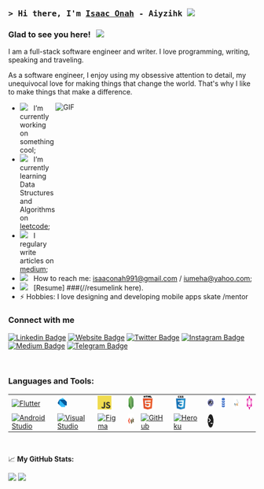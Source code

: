 ### <samp>&gt; Hi there, I'm <a href="#" target="_blank">Isaac Onah</a> - Aiyzihk <img src="https://media.giphy.com/media/hvRJCLFzcasrR4ia7z/giphy.gif" width="25"> </samp>

### Glad to see you here! &nbsp; ![](https://visitor-badge.glitch.me/badge?page_id=Gapur.Gapur)

I am a full-stack software engineer and writer. I love programming, writing, speaking and traveling.

As a software engineer, I enjoy using my obsessive attention to detail, my unequivocal love for making things that change the world. That's why I like to make things that make a difference.

<img align="right" alt="GIF" src="https://github.com/Gapur/Gapur/blob/main/assets/coding.gif?raw=true" width="408" height="318" />
  
- <img src="https://github.com/Gapur/Gapur/blob/main/assets/developer.gif?raw=true" width="21" />&nbsp;&nbsp; I’m currently working on something cool;
- <img src="https://github.com/Gapur/Gapur/blob/main/assets/lightning.gif?raw=true" width="21" />&nbsp;&nbsp; I’m currently learning Data Structures and Algorithms on [leetcode](https://leetcode.com/GKassym);
- <img src="https://github.com/Gapur/Gapur/blob/main/assets/laptop.gif?raw=true" width="21" />&nbsp;&nbsp; I regulary write articles on [medium](https://gapur-kassym.medium.com);
- <img src="https://github.com/Gapur/Gapur/blob/main/assets/letterbox.gif?raw=true" width="21" />&nbsp;&nbsp; How to reach me: isaaconah991@gmail.com / iumeha@yahoo.com;
- <img src="https://github.com/Gapur/Gapur/blob/main/assets/doc.gif?raw=true" width="21" />&nbsp;&nbsp; [Resume]
###(//resumelink here).
- ⚡ Hobbies: I love designing and developing mobile apps skate /mentor

### Connect with me

[![Linkedin Badge](https://img.shields.io/badge/-LinkedIn-0e76a8?style=flat-square&logo=Linkedin&logoColor=white)](https://linkedin.com/in/isaac_onah)
[![Website Badge](https://img.shields.io/badge/Website-3b5998?style=flat-square&logo=google-chrome&logoColor=white)]()
[![Twitter Badge](https://img.shields.io/badge/-Twitter-00acee?style=flat-square&logo=Twitter&logoColor=white)](https://twitter.com/aiyziq)
[![Instagram Badge](https://img.shields.io/badge/-Instagram-e4405f?style=flat-square&logo=Instagram&logoColor=white)](https://instagram.com/aiyzihk/)
[![Medium Badge](https://img.shields.io/badge/medium-%2312100E.svg?&style=for-square&logo=medium&logoColor=white)](	https://medium.com/@isaaconah991
)
[![Telegram Badge](https://img.shields.io/badge/-Telegram-0088cc?style=flat-square&logo=Telegram&logoColor=white)](https://t.me/aiyzihk)

<br />

### Languages and Tools:

<table>
    <tbody>
        <tr>
            <td><a href="#"><img alt="Flutter" title="Flutter" height="28px"
                            src="https://img.icons8.com/color/48/000000/flutter.png" /></a>
                </td>
            <td><a href="#"><img alt="Dart" width="20px" title="Dart" src="https://raw.githubusercontent.com/github/explore/e94815998e4e0713912fed477a1f346ec04c3da2/topics/dart/dart.png" /></a>
            </td>
            <td><a href="#"><img alt="JavaScript" title="JavaScript" height="28px"
                        src="https://raw.githubusercontent.com/github/explore/80688e429a7d4ef2fca1e82350fe8e3517d3494d/topics/javascript/javascript.png" /></a>
            </td>
            <td><a href="#"><img alt="NodeJS" title="NodeJS" height="28px"
                        src="https://raw.githubusercontent.com/github/explore/80688e429a7d4ef2fca1e82350fe8e3517d3494d/topics/nodejs/nodejs.png" /></a>
            </td>
            <td><a href="#"><img alt="HTML5" title="HTML5" height="28px"
                        src="https://raw.githubusercontent.com/github/explore/80688e429a7d4ef2fca1e82350fe8e3517d3494d/topics/html/html.png" /></a>
            </td>
            <td><a href="#"><img alt="CSS3" title="CSS3" height="28px"
                        src="https://raw.githubusercontent.com/github/explore/80688e429a7d4ef2fca1e82350fe8e3517d3494d/topics/css/css.png" /></a>
            </td>
            <td><a href="#"><img alt="PHP" title="PHP" height="28px"
                        src="https://raw.githubusercontent.com/github/explore/80688e429a7d4ef2fca1e82350fe8e3517d3494d/topics/php/php.png" /></a>
            </td>
            <td><a href="#"><img alt="SQL" title="SQL" height="28px"
                        src="https://raw.githubusercontent.com/github/explore/80688e429a7d4ef2fca1e82350fe8e3517d3494d/topics/sql/sql.png" /></a>
            </td>
            <td><a href="#"><img alt="MySQL" height="28px" src="https://raw.githubusercontent.com/github/explore/80688e429a7d4ef2fca1e82350fe8e3517d3494d/topics/mysql/mysql.png" /></a></td>
            <td><a href="#"><img alt="GraphQL" height="28px" src="https://raw.githubusercontent.com/github/explore/80688e429a7d4ef2fca1e82350fe8e3517d3494d/topics/graphql/graphql.png" /></a></td>
        </tr>
        <tr>
            <td><a href="#"><img alt="Android Studio" title="Android Studio" height="28px"
                        src="https://i.imgur.com/6nJGNMN.png" /></a></td>
            <td><a href="#"><img alt="Visual Studio" title="Visual Studio Code" width="20px" 
                        src="https://img.icons8.com/fluent/48/000000/visual-studio-code-2019.png" /></a></td>
            <td><a href="#"><img alt="Figma" title="Figma" width="20px" 
                        src="https://upload.wikimedia.org/wikipedia/commons/3/33/Figma-logo.svg" /></a></td>
            <td><a href="#"><img alt="Git" title="Git" height="28px" src="https://raw.githubusercontent.com/github/explore/80688e429a7d4ef2fca1e82350fe8e3517d3494d/topics/git/git.png" /></a>
            </td>
            <td><a href="#"><img alt="GitHub" title="GitHub" height="28px"
                        src="https://i.imgur.com/DZgetVv.png" /></a>
            </td>
            <td><a href="#"><img alt="Heroku" title="Heroku" height="28px"
                        src="https://img.icons8.com/color/48/000000/heroku.png" /></a></td>
            <td><a href="#"><img alt="Terminal" title="Terminal" height="28px"
                        src="https://raw.githubusercontent.com/github/explore/80688e429a7d4ef2fca1e82350fe8e3517d3494d/topics/terminal/terminal.png" /></a>
            </td>
        </tr>
    </tbody>
</table>
<br />

📈 **My GitHub Stats:**

<p>
  <img height="180em" src="https://github-readme-stats.vercel.app/api?username=Isaac-onah&show_icons=true&hide_border=true&&count_private=true&include_all_commits=true" />
  <img height="180em" src="https://github-readme-stats.vercel.app/api/top-langs/?username=Gapur&exclude_repo=KNN-Image-Classification&show_icons=true&hide_border=true&layout=compact&langs_count=8"/>
</p>

<br />
